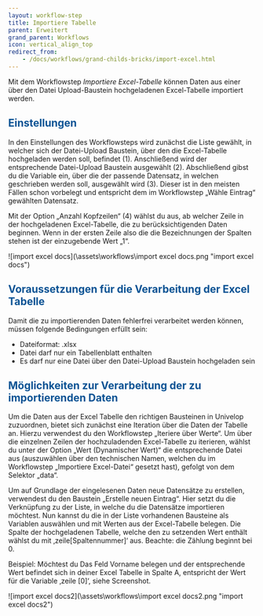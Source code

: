 ```yaml
---
layout: workflow-step
title: Importiere Tabelle
parent: Erweitert
grand_parent: Workflows
icon: vertical_align_top
redirect_from:
    - /docs/workflows/grand-childs-bricks/import-excel.html
---
```


Mit dem Workflowstep _Importiere Excel-Tabelle_ können Daten aus einer über den Datei Upload-Baustein hochgeladenen Excel-Tabelle importiert werden.

## <span style="color:#0b5394">**Einstellungen**</span>

In den Einstellungen des Workflowsteps wird zunächst die Liste gewählt, in welcher sich der Datei-Upload Baustein, über den die Excel-Tabelle hochgeladen werden soll, befindet (1). Anschließend wird der entsprechende Datei-Upload Baustein ausgewählt (2). Abschließend gibst du die Variable ein, über die der passende Datensatz, in welchen geschrieben werden soll, ausgewählt wird (3). Dieser ist in den meisten Fällen schon vorbelegt und entspricht dem im Workflowstep „Wähle Eintrag“ gewählten Datensatz.

Mit der Option „Anzahl Kopfzeilen“ (4) wählst du aus, ab welcher Zeile in der hochgeladenen Excel-Tabelle, die zu berücksichtigenden Daten beginnen. Wenn in der ersten Zeile also die die Bezeichnungen der Spalten stehen ist der einzugebende Wert „1“.

![import excel docs](\assets\workflows\import excel docs.png "import excel docs")

## <span style="color:#0b5394">**Voraussetzungen für die Verarbeitung der Excel Tabelle**</span>

Damit die zu importierenden Daten fehlerfrei verarbeitet werden können, müssen folgende Bedingungen erfüllt sein:

-   Dateiformat: .xlsx
-   Datei darf nur ein Tabellenblatt enthalten
-   Es darf nur eine Datei über den Datei-Upload Baustein hochgeladen sein

## <span style="color:#0b5394">**Möglichkeiten zur Verarbeitung der zu importierenden Daten**</span>

Um die Daten aus der Excel Tabelle den richtigen Bausteinen in Univelop zuzuordnen, bietet sich zunächst eine Iteration über die Daten der Tabelle an. Hierzu verwendest du den Workflowstep „Iteriere über Werte“. Um über die einzelnen Zeilen der hochzuladenden Excel-Tabelle zu iterieren, wählst du unter der Option „Wert (Dynamischer Wert)“ die entsprechende Datei aus (auszuwählen über den technischen Namen, welchen du im Workflowstep „Importiere Excel-Datei“ gesetzt hast), gefolgt von dem Selektor „data“.

Um auf Grundlage der eingelesenen Daten neue Datensätze zu erstellen, verwendest du den Baustein „Erstelle neuen Eintrag“. Hier setzt du die Verknüpfung zu der Liste, in welche du die Datensätze importieren möchtest. Nun kannst du die in der Liste vorhandenen Bausteine als Variablen auswählen und mit Werten aus der Excel-Tabelle belegen. Die Spalte der hochgeladenen Tabelle, welche den zu setzenden Wert enthält wählst du mit ‚zeile[Spaltennummer]‘ aus. Beachte: die Zählung beginnt bei 0.

Beispiel:
Möchtest du Das Feld Vorname belegen und der entsprechende Wert befindet sich in deiner Excel Tabelle in Spalte A, entspricht der Wert für die Variable ‚zeile [0]‘, siehe Screenshot.

![import excel docs2](\assets\workflows\import excel docs2.png "import excel docs2")

